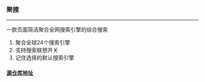 ### 聚搜
---
一款页面简洁聚合全网搜索引擎的综合搜索
1. 聚合全球24个搜索引擎
2. 支持搜索联想开关
3. 记住选择的默认搜索引擎 


#### [源仓库地址](https://github.com/yitd/juso.vip)
